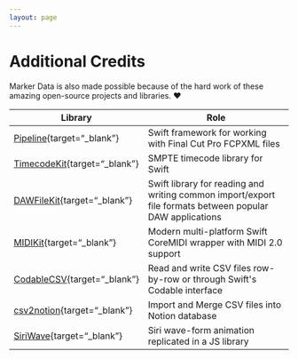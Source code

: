 ```yaml
---
layout: page
---
```

# Additional Credits

Marker Data is also made possible because of the hard work of these amazing open-source projects and libraries. :heart:

| Library | Role |
|---|---|
| [Pipeline](https://github.com/reuelk/pipeline){target=“_blank”} | Swift framework for working with Final Cut Pro FCPXML files |
| [TimecodeKit](https://github.com/orchetect/TimecodeKit){target=“_blank”} | SMPTE timecode library for Swift |
| [DAWFileKit](https://github.com/orchetect/DAWFileKit){target=“_blank”} | Swift library for reading and writing common import/export file formats between popular DAW applications |
| [MIDIKit](https://github.com/orchetect/MIDIKit){target=“_blank”} | Modern multi-platform Swift CoreMIDI wrapper with MIDI 2.0 support |
| [CodableCSV](https://github.com/dehesa/CodableCSV){target=“_blank”} | Read and write CSV files row-by-row or through Swift's Codable interface |
| [csv2notion](https://github.com/vzhd1701/csv2notion){target=“_blank”} | Import and Merge CSV files into Notion database |
| [SiriWave](https://github.com/kopiro/siriwave){target=“_blank”} | Siri wave-form animation replicated in a JS library |